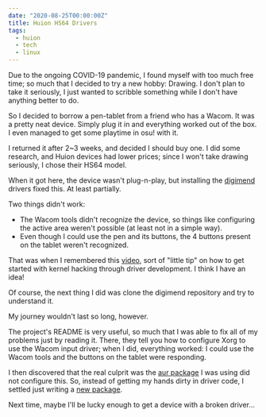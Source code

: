 ```yaml
---
date: "2020-08-25T00:00:00Z"
title: Huion HS64 Drivers
tags:
  - huion
  - tech
  - linux
---
```


Due to the ongoing COVID-19 pandemic, I found myself with too much free time; so much that I decided to try a new
hobby: Drawing. I don't plan to take it seriously, I just wanted to scribble something while I don't have anything
better to do.

So I decided to borrow a pen-tablet from a friend who has a Wacom. It was a pretty neat device.
Simply plug it in and everything worked out of the box. I even managed to get some playtime in osu! with it.

I returned it after 2~3 weeks, and decided I should buy one. I did some research, and Huion devices
had lower prices; since I won't take drawing seriously, I chose their HS64 model.

When it got here, the device wasn't plug-n-play, but installing the [digimend](https://github.com/DIGImend/digimend-kernel-drivers) drivers fixed this. At least partially.

Two things didn't work:

- The Wacom tools didn't recognize the device, so things like configuring the active area weren't possible (at least not in a simple way).
- Even though I could use the pen and its buttons, the 4 buttons present on the tablet weren't recognized.

That was when I remembered this [video](https://www.youtube.com/watch?v=juGNPLdjLH4), sort of "little tip" on how to get started with kernel hacking through driver development. I think I have an idea!

Of course, the next thing I did was clone the digimend repository and try to understand it.

My journey wouldn't last so long, however.

The project's README is very useful, so much that I was able to fix all of my problems just by reading it.
There, they tell you how to configure Xorg to use the Wacom input driver; when I did, everything worked: I could use the Wacom tools and the buttons on the tablet were responding.

I then discovered that the real culprit was the [aur package](https://aur.archlinux.org/packages/digimend-kernel-drivers-dkms-git/) I was using did not configure this. So, instead of getting my hands dirty in driver code, I settled just writing a [new package](https://aur.archlinux.org/packages/digimend-drivers-git-dkms/).

Next time, maybe I'll be lucky enough to get a device with a broken driver...
